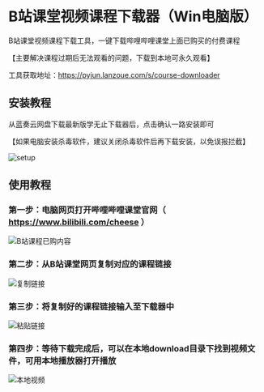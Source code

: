 # B站课堂视频课程下载器（Win电脑版）

B站课堂视频课程下载工具，一键下载哔哩哔哩课堂上面已购买的付费课程

【主要解决课程过期后无法观看的问题，下载到本地可永久观看】

工具获取地址：https://pyjun.lanzoue.com/s/course-downloader

## 安装教程
从蓝奏云网盘下载最新版学无止下载器后，点击确认一路安装即可

【如果电脑安装杀毒软件，建议关闭杀毒软件后再下载安装，以免误报拦截】

![setup](https://github.com/PyJun/xiaoetech_downlaoder/assets/39453044/e233a6a5-9d22-46eb-874e-90b9c8a91572)


## 使用教程
### 第一步：电脑网页打开哔哩哔哩课堂官网（ https://www.bilibili.com/cheese ）
![B站课程已购内容](https://github.com/PyJun/bilibili_downloader/assets/39453044/b3c5d794-8f78-43e9-8642-c1a5ec075481)
### 第二步：从B站课堂网页复制对应的课程链接
![复制链接](https://github.com/PyJun/bilibili_downloader/assets/39453044/97430c9b-d141-45dd-8d39-f87e8893e742)
### 第三步：将复制好的课程链接输入至下载器中
![粘贴链接](https://github.com/PyJun/bilibili_downloader/assets/39453044/fbf66a48-94c2-452f-8270-aa5489e771b7)
### 第四步：等待下载完成后，可以在本地download目录下找到视频文件，可用本地播放器打开播放
![本地视频](https://github.com/PyJun/bilibili_downloader/assets/39453044/5ad1b772-53ab-4dd6-8a09-654e949927de)

